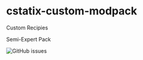 # cstatix-custom-modpack

Custom Recipies

Semi-Expert Pack

![GitHub issues](https://img.shields.io/github/issues/Zak223/cstatix-custom-modpack)
